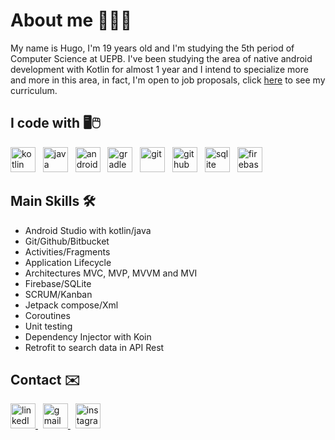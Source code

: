 # About me 🙋🏻‍♂️

My name is Hugo, I'm 19 years old and I'm studying the 5th period of Computer Science at UEPB. I've been studying the area of ​​native android development with Kotlin for almost 1 year and I intend to specialize more and more in this area, in fact, I'm open to job proposals, click [here](https://github.com/HugoJordan7/HugoJordan7/raw/main/Curr%C3%ADculo%20-%20Hugo%20Jordan.pdf) to see my curriculum.

## I code with 🖥️🖱️

<div align="left" >
  <img src="https://github.com/user-attachments/assets/efcf6e54-54f1-43f5-9057-86af5308d83f" height="40" title="kotlin" /> &nbsp;
  <img src="https://github.com/user-attachments/assets/ab9c220f-ccb6-43ff-aef6-08502c7dd249" height="40" title="java" /> &nbsp;
  <img src="https://github.com/user-attachments/assets/f75a73fb-857d-4a00-bbd6-38b8cc348806" height="40" title="android studio" /> &nbsp;
  <img src="https://github.com/user-attachments/assets/62907140-3d78-4a97-b5d7-ee6163164295" height="40" title="gradle" /> &nbsp;
  <img src="https://github.com/user-attachments/assets/9af00efa-07de-43df-a11e-ac1cced26a54" height="40" title="git" /> &nbsp;
  <img src="https://github.com/user-attachments/assets/0e7eebfe-05bc-467d-8403-0e8ca237a27c" height="40" title="github" /> &nbsp;
  <img src="https://github.com/user-attachments/assets/1179f2b4-0dcf-4c57-af55-ceb6ee479e2b" height="40" title="sqlite" /> &nbsp;
  <img src="https://github.com/user-attachments/assets/0d6bf802-28cf-4dc4-808d-446642d67fbd" height="40" title="firebase" />
</div>

## Main Skills 🛠️
- Android Studio with kotlin/java
- Git/Github/Bitbucket
- Activities/Fragments
- Application Lifecycle
- Architectures MVC, MVP, MVVM and MVI
- Firebase/SQLite
- SCRUM/Kanban
- Jetpack compose/Xml
- Coroutines
- Unit testing
- Dependency Injector with Koin
- Retrofit to search data in API Rest

## Contact ✉️

<div align="left" >
  <a href="https://www.linkedin.com/in/hugo-jordan-b41b4a290">
    <img src="https://github.com/user-attachments/assets/1256a4e7-0011-4b5c-91d2-06e84fece2d7" height="40" alt="linkedIn logo"/>
  </a> &nbsp;
  <a href="mailto:hugoj8366@gmail.com">
    <img src="https://github.com/user-attachments/assets/285c9bc7-c30f-4cc2-a68d-4aad5641b6ae" height="40" alt="gmail logo"/>
  </a> &nbsp;
  <a href="https://www.instagram.com/hugojordan7">
    <img src="https://github.com/user-attachments/assets/d2a310b3-330b-4113-a46e-f52fd1193ad0" height="40" alt="instagram logo"/>
  </a>
<div/>



